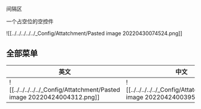 间隔区

一个占空位的空控件


![[../../../../../_Config/Attatchment/Pasted image 20220430074524.png]]

## 全部菜单

| 英文 | 中文 |
| ---- | ---- |
| ![[../../../../../_Config/Attatchment/Pasted image 20220424004312.png]] | ![[../../../../../_Config/Attatchment/Pasted image 20220424003959.png]] |